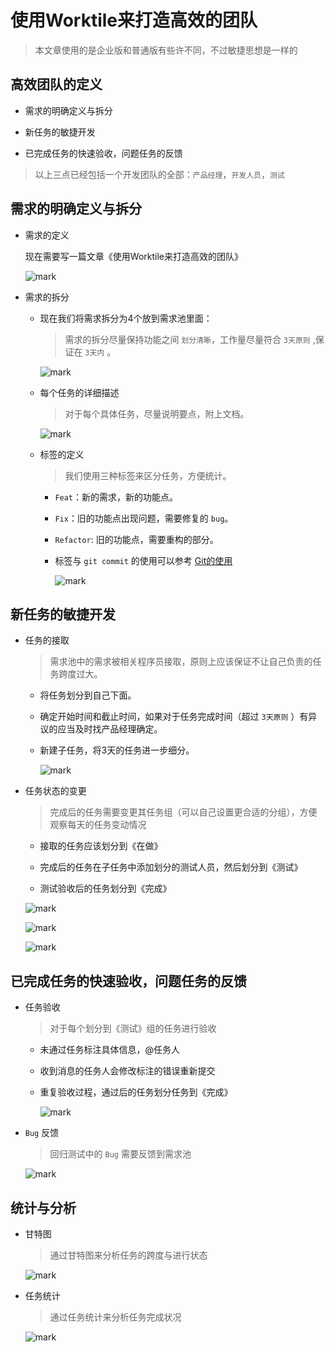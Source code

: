 # 使用Worktile来打造高效的团队

> 本文章使用的是企业版和普通版有些许不同，不过敏捷思想是一样的

## 高效团队的定义

- 需求的明确定义与拆分

- 新任务的敏捷开发

- 已完成任务的快速验收，问题任务的反馈

> 以上三点已经包括一个开发团队的全部：`产品经理`，`开发人员`，`测试`


## 需求的明确定义与拆分

- 需求的定义

    现在需要写一篇文章《使用Worktile来打造高效的团队》

    ![mark](http://of0qa2hzs.bkt.clouddn.com/blog/171127/gdgCKGdEKc.png?imageslim)

- 需求的拆分

    - 现在我们将需求拆分为4个放到需求池里面：

        > 需求的拆分尽量保持功能之间 `划分清晰`，工作量尽量符合 `3天原则` ,保证在 `3天内` 。

        ![mark](http://of0qa2hzs.bkt.clouddn.com/blog/171127/D3BGJJi4ke.png?imageslim)

    - 每个任务的详细描述

        > 对于每个具体任务，尽量说明要点，附上文档。

        ![mark](http://of0qa2hzs.bkt.clouddn.com/blog/171127/1jff1kGG9H.png?imageslim)

    - 标签的定义

        > 我们使用三种标签来区分任务，方便统计。

        - `Feat`：新的需求，新的功能点。
        - `Fix`：旧的功能点出现问题，需要修复的 `bug`。
        - `Refactor`: 旧的功能点，需要重构的部分。
        - 标签与 `git commit` 的使用可以参考 [Git的使用](https://github.com/MyHerux/program-beginer/blob/master/2.md)

            ![mark](http://of0qa2hzs.bkt.clouddn.com/blog/171127/4be2Ffci2E.png?imageslim)

## 新任务的敏捷开发

- 任务的接取

    > 需求池中的需求被相关程序员接取，原则上应该保证不让自己负责的任务跨度过大。

    - 将任务划分到自己下面。

    - 确定开始时间和截止时间，如果对于任务完成时间（超过 `3天原则` ）有异议的应当及时找产品经理确定。

    - 新建子任务，将3天的任务进一步细分。

        ![mark](http://of0qa2hzs.bkt.clouddn.com/blog/171127/FiJ5GjhhFK.png?imageslim)

- 任务状态的变更

    > 完成后的任务需要变更其任务组（可以自己设置更合适的分组），方便观察每天的任务变动情况

    - 接取的任务应该划分到《在做》

    - 完成后的任务在子任务中添加划分的测试人员，然后划分到《测试》

    - 测试验收后的任务划分到《完成》
    
    ![mark](http://of0qa2hzs.bkt.clouddn.com/blog/171127/e6Ceg4A707.png?imageslim)

    ![mark](http://of0qa2hzs.bkt.clouddn.com/blog/171127/2aD0JGbbg6.png?imageslim)

    ![mark](http://of0qa2hzs.bkt.clouddn.com/blog/171127/Dc82cCL5Ef.png?imageslim)

## 已完成任务的快速验收，问题任务的反馈

- 任务验收

    > 对于每个划分到《测试》组的任务进行验收

    - 未通过任务标注具体信息，@任务人

    - 收到消息的任务人会修改标注的错误重新提交

    - 重复验收过程，通过后的任务划分任务到《完成》

        ![mark](http://of0qa2hzs.bkt.clouddn.com/blog/171127/DlL53fdD11.png?imageslim)

- `Bug` 反馈

    > 回归测试中的 `Bug` 需要反馈到需求池

    ![mark](http://of0qa2hzs.bkt.clouddn.com/blog/171127/EbaA8EeEAf.png?imageslim)

## 统计与分析

- 甘特图

    > 通过甘特图来分析任务的跨度与进行状态

    ![mark](http://of0qa2hzs.bkt.clouddn.com/blog/171127/9mg78gHLGj.png?imageslim)

- 任务统计

    > 通过任务统计来分析任务完成状况

    ![mark](http://of0qa2hzs.bkt.clouddn.com/blog/171127/BA7272bII9.png?imageslim)